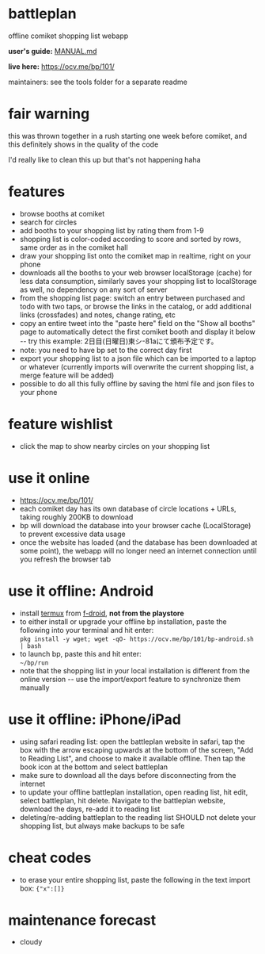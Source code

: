 # battleplan
offline comiket shopping list webapp

**user's guide:** [MANUAL.md](MANUAL.md)

**live here:** https://ocv.me/bp/101/

maintainers: see the tools folder for a separate readme

# fair warning
this was thrown together in a rush starting one week before comiket, and this definitely shows in the quality of the code

I'd really like to clean this up but that's not happening haha

# features
* browse booths at comiket
* search for circles
* add booths to your shopping list by rating them from 1-9
* shopping list is color-coded according to score and sorted by rows, same order as in the comiket hall
* draw your shopping list onto the comiket map in realtime, right on your phone
* downloads all the booths to your web browser localStorage (cache) for less data consumption, similarly saves your shopping list to localStorage as well, no dependency on any sort of server
* from the shopping list page: switch an entry between purchased and todo with two taps, or browse the links in the catalog, or add additional links (crossfades) and notes, change rating, etc
* copy an entire tweet into the "paste here" field on the "Show all booths" page to automatically detect the first comiket booth and display it below -- try this example: 2日目(日曜日)東シ-81aにて頒布予定です。
* note: you need to have bp set to the correct day first
* export your shopping list to a json file which can be imported to a laptop or whatever (currently imports will overwrite the current shopping list, a merge feature will be added)
* possible to do all this fully offline by saving the html file and json files to your phone

# feature wishlist
* click the map to show nearby circles on your shopping list

# use it online
* https://ocv.me/bp/101/
* each comiket day has its own database of circle locations + URLs, taking roughly 200KB to download
* bp will download the database into your browser cache (LocalStorage) to prevent excessive data usage
* once the website has loaded (and the database has been downloaded at some point), the webapp will no longer need an internet connection until you refresh the browser tab

# use it offline: Android
* install [termux](https://termux.com/) from [f-droid](https://f-droid.org/), **not from the playstore**
* to either install or upgrade your offline bp installation, paste the following into your terminal and hit enter:  
  `pkg install -y wget; wget -qO- https://ocv.me/bp/101/bp-android.sh | bash`
* to launch bp, paste this and hit enter:  
  `~/bp/run`
* note that the shopping list in your local installation is different from the online version -- use the import/export feature to synchronize them manually

# use it offline: iPhone/iPad
* using safari reading list: open the battleplan website in safari, tap the box with the arrow escaping upwards at the bottom of the screen, "Add to Reading List", and choose to make it available offline. Then tap the book icon at the bottom and select battleplan
* make sure to download all the days before disconnecting from the internet
* to update your offline battleplan installation, open reading list, hit edit, select battleplan, hit delete. Navigate to the battleplan website, download the days, re-add it to reading list
* deleting/re-adding battleplan to the reading list SHOULD not delete your shopping list, but always make backups to be safe

# cheat codes
* to erase your entire shopping list, paste the following in the text import box: `{"x":[]}`

# maintenance forecast
* cloudy
